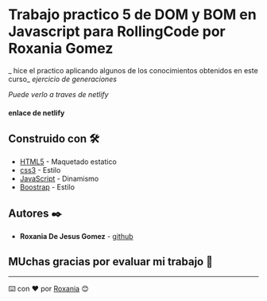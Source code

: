 # Trabajo practico 5 de DOM y BOM en Javascript para RollingCode por Roxania Gomez
_ hice el practico aplicando algunos de los conocimientos obtenidos en este curso_
_ejercicio de generaciones_


_Puede verlo a traves de netlify_
#### enlace de netlify

## Construido con 🛠️

* [HTML5](https://www.w3schools.com/html/default.asp) - Maquetado estatico
* [css3](https://www.w3schools.com/css/default.asp) - Estilo
* [JavaScript](https://www.w3schools.com/js/default.asp) - Dinamismo
* [Boostrap](https://www.w3schools.com/bootstrap5/index.php) - Estilo


## Autores ✒️
* **Roxania De Jesus Gomez** - [github](https://github.com/RoxaniaGomez)

## MUchas gracias por evaluar mi trabajo 🎁


---
⌨️ con ❤️ por [Roxania](https://github.com/RoxaniaGomez) 😊
